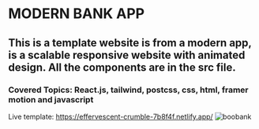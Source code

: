 # MODERN BANK APP
## This is a template website is from a modern app, is a scalable responsive website with animated design. All the components are in the src file.
### Covered Topics: React.js, tailwind, postcss, css, html, framer motion and javascript
Live template: https://effervescent-crumble-7b8f4f.netlify.app/
![boobank](https://user-images.githubusercontent.com/103978285/216803695-0583d0ad-e1ef-4120-a8a9-1841b5e366f3.png)

